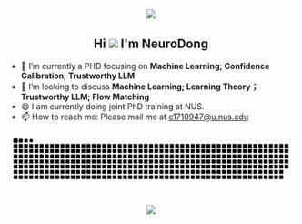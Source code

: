 <div id="header" align="center">
  <img src="https://media.giphy.com/media/WUlplcMpOCEmTGBtBW/giphy.gif" width="150">
</div>
<h2 align="center"> Hi <img src="https://media.giphy.com/media/hvRJCLFzcasrR4ia7z/giphy.gif" width="30px"/>  I'm NeuroDong </h2>

- 🔭 I’m currently a PHD focusing on **Machine Learning; Confidence Calibration; Trustworthy LLM**
- 👯 I’m looking to discuss **Machine Learning; Learning Theory；Trustworthy LLM; Flow Matching**
- 😄 I am currently doing joint PhD training at NUS.
- 📫 How to reach me: Please mail me at e1710947@u.nus.edu

![](https://raw.githubusercontent.com/shijian2001/shijian2001/output/github-contribution-grid-snake.svg)

<div align="center"> <img src="https://github-readme-stats.vercel.app/api?username=NeuroDong&theme=default&show_icons=true&hide_border=true" /> </div>


<!--
**NeuroDong/NeuroDong** is a ✨ _special_ ✨ repository because its `README.md` (this file) appears on your GitHub profile.

Here are some ideas to get you started:

- 🔭 I’m currently working on ...
- 🌱 I’m currently learning ...
- 👯 I’m looking to collaborate on ...
- 🤔 I’m looking for help with ...
- 💬 Ask me about ...
- 📫 How to reach me: ...
- 😄 Pronouns: ...
- ⚡ Fun fact: ...
-->
